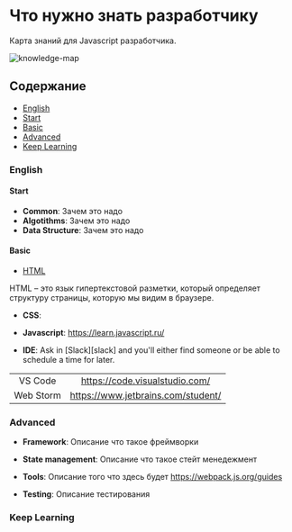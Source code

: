 # Что нужно знать разработчику

Карта знаний для Javascript разработчика.

![knowledge-map]

## Содержание

* [English](#english)
* [Start](#start)
* [Basic](#basic)
* [Advanced](#advanced)
* [Keep Learning](#keep-learning)

### English


#### Start

* **Common**: Зачем это надо
* **Algotithms**: Зачем это надо
* **Data Structure**: Зачем это надо

#### Basic

* [HTML](./topics/basis/html-basic.md) 

HTML – это язык гипертекстовой разметки, который определяет структуру страницы, которую мы видим в браузере.

* **CSS**: 
* **Javascript**: 
https://learn.javascript.ru/

* **IDE**: Ask in [Slack][slack] and you'll either find someone or be able to schedule a time for later.

|                        |                                             |
| :--------------------: | :-----------------------------------------: |
|        VS Code       |       https://code.visualstudio.com/        |
|       Web Storm      | https://www.jetbrains.com/student/          |


### Advanced

* **Framework**: Описание что такое фреймворки
* **State management**: Описание что такое стейт менедежмент
* **Tools**: Описание того что здесь будет
https://webpack.js.org/guides

* **Testing**: Описание тестирования


### Keep Learning

[knowledge-map]: https://github.com/js-machine/dashboard/blob/master/topics/basis/%D0%A7%D1%82%D0%BE%20%D0%BD%D1%83%D0%B6%D0%BD%D0%BE%20%D0%B7%D0%BD%D0%B0%D1%82%D1%8C%20%D1%80%D0%B0%D0%B7%D1%80%D0%B0%D0%B1%D0%BE%D1%82%D1%87%D0%B8%D0%BA%D1%83.png
